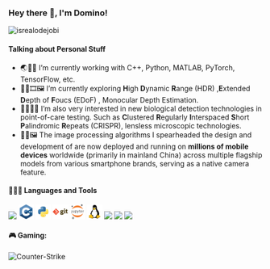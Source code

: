 ### Hey there 👋, I'm Domino!

<p align="left"> <img src="https://komarev.com/ghpvc/?username=Domino2015&label=Profile%20views&color=0e75b6&style=flat" alt="isrealodejobi" />
</p>

#### Talking about Personal Stuff <br />
  - 🌏🧑‍💻  I’m currently working with C++, Python, MATLAB, PyTorch, TensorFlow, etc.
  - 👨‍💻🎞️🖼️ I’m currently exploring **H**igh **D**ynamic **R**ange (HDR) ,**E**xtended **D**epth of **F**oucs (EDoF) , Monocular Depth Estimation.
  - 🧬👨‍🔬🧪 I’m also very interested in new biological detection technologies in point-of-care testing. Such as **C**lustered **R**egularly **I**nterspaced **S**hort **P**alindromic **R**epeats (CRISPR), lensless microscopic technologies.
  - 📱🤳🖼️ The image processing algorithms I spearheaded the design and development of are now deployed and running on **millions of mobile devices** worldwide (primarily in mainland China) across multiple flagship models from various smartphone brands, serving as a native camera feature.

#### 👨🏻‍💻 Languages and Tools <br />
  <code><img height="30" src="https://opencv.org/wp-content/uploads/2022/05/logo.png"></code>
  <code><img height="30" src="https://raw.githubusercontent.com/github/explore/80688e429a7d4ef2fca1e82350fe8e3517d3494d/topics/cpp/cpp.png"></code>
  <code><img height="30" src="https://raw.githubusercontent.com/github/explore/80688e429a7d4ef2fca1e82350fe8e3517d3494d/topics/python/python.png"></code>
  <code><img height="30" src="https://raw.githubusercontent.com/github/explore/80688e429a7d4ef2fca1e82350fe8e3517d3494d/topics/git/git.png"></code>
  <code><img height="30" src="https://raw.githubusercontent.com/github/explore/80688e429a7d4ef2fca1e82350fe8e3517d3494d/topics/jupyter-notebook/jupyter-notebook.png"></code>
  <code><img height="30" src="https://raw.githubusercontent.com/github/explore/80688e429a7d4ef2fca1e82350fe8e3517d3494d/topics/linux/linux.png"></code>
  <code><img height="30" src="https://avatars.githubusercontent.com/u/159455?s=200&v=4"></code>
  <code><img height="30" src="https://pytorch.apachecn.org/img/logo.svg"></code>
  <code><img height="30" src="https://www.gstatic.com/devrel-devsite/prod/vdc54107fd8beee9a25bbc52caca7c5cd8d6bde91b94b693cf51910bd553c2293/tensorflow/images/lockup.svg"></code>
  
  
  
  
  
#### 🎮️ Gaming:
  ![Counter-Strike](https://img.shields.io/badge/Counter-Strike-000000?style=flat-square&logo=Counter-Strike&logoColor=white)


  
<!--
**Domino2015/Domino2015** is a ✨ _special_ ✨ repository because its `README.md` (this file) appears on your GitHub profile.

Here are some ideas to get you started:

- 🔭 I’m currently working on ...
- 🌱 I’m currently learning ...
- 👯 I’m looking to collaborate on ...
- 🤔 I’m looking for help with ...
- 💬 Ask me about ...
- 📫 How to reach me: ...
- 😄 Pronouns: ...
- ⚡ Fun fact: ...
-->
